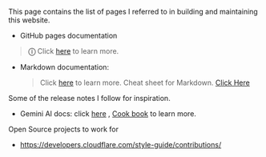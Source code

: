 This page contains the list of pages I referred to in building and maintaining this website. 
* GitHub pages documentation
 >  **&#9432;** Click [here](https://docs.github.com/en/pages) to learn more.
* Markdown documentation:
  > Click [here](https://docs.github.com/en/get-started/writing-on-github/getting-started-with-writing-and-formatting-on-github/basic-writing-and-formatting-syntax) to learn more.
  > Cheat sheet for Markdown. [Click Here](https://www.markdownguide.org/cheat-sheet/)

Some of the release notes I follow for inspiration. 
* Gemini AI docs: click [here]([url](https://ai.google.dev/api)) , [Cook book]([url](https://github.com/google-gemini/cookbook?tab=readme-ov-file)) to learn more.

Open Source projects to work for
* https://developers.cloudflare.com/style-guide/contributions/

